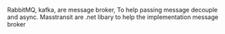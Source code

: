 RabbitMQ, kafka, are message broker, To help passing message decouple and async. Masstransit are .net libary to help the implementation message broker 
